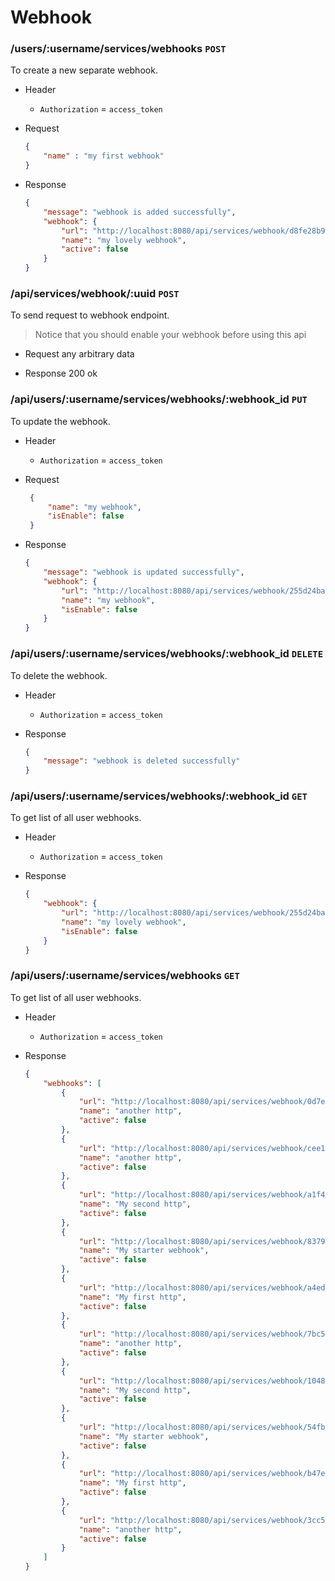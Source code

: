 # Webhook

### /users/:username/services/webhooks `POST`
To create a new separate webhook.
- Header
    - `Authorization` = `access_token`
    
- Request
    ```json
    {
        "name" : "my first webhook"
    }
    ```

- Response
    ```json
    {
        "message": "webhook is added successfully",
        "webhook": {
            "url": "http://localhost:8080/api/services/webhook/d8fe28b9-738c-4d00-9630-a4492db87719",
            "name": "my lovely webhook",
            "active": false
        }
    }
    ```

### /api/services/webhook/:uuid `POST`
To send request to webhook endpoint.
> Notice that you should enable your webhook before using this api
- Request
    any arbitrary data

- Response
    200 ok

### /api/users/:username/services/webhooks/:webhook_id `PUT`
To update the webhook.
- Header
    - `Authorization` = `access_token`

- Request
   ```json
    {
        "name": "my webhook",
        "isEnable": false
    }
    ```
  
- Response
    ```json
    {
        "message": "webhook is updated successfully",
        "webhook": {
            "url": "http://localhost:8080/api/services/webhook/255d24ba-eef5-4968-bd38-2c35fd5cdaec",
            "name": "my webhook",
            "isEnable": false
        }
    }
    ```

### /api/users/:username/services/webhooks/:webhook_id `DELETE`
To delete the webhook.
- Header
    - `Authorization` = `access_token`

- Response
    ```json
    {
        "message": "webhook is deleted successfully"
    }
    ```

### /api/users/:username/services/webhooks/:webhook_id `GET`
To get list of all user webhooks. 
- Header
    - `Authorization` = `access_token`
    
- Response 
    ```json
    {
        "webhook": {
            "url": "http://localhost:8080/api/services/webhook/255d24ba-eef5-4968-bd38-2c35fd5cdaec",
            "name": "my lovely webhook",
            "isEnable": false
        }
    }
    ```

### /api/users/:username/services/webhooks `GET`
To get list of all user webhooks. 
- Header
    - `Authorization` = `access_token`

- Response
    ```json
    {
        "webhooks": [
            {
                "url": "http://localhost:8080/api/services/webhook/0d7ecca0-55b7-402e-90e3-279a148ecd19",
                "name": "another http",
                "active": false
            },
            {
                "url": "http://localhost:8080/api/services/webhook/cee118b5-8999-4347-a025-0065e9fa9cd7",
                "name": "another http",
                "active": false
            },
            {
                "url": "http://localhost:8080/api/services/webhook/a1f42e4a-06f0-4967-8fde-20c11ab8f714",
                "name": "My second http",
                "active": false
            },
            {
                "url": "http://localhost:8080/api/services/webhook/83796a75-e1f1-4579-b716-6d020caf3845",
                "name": "My starter webhook",
                "active": false
            },
            {
                "url": "http://localhost:8080/api/services/webhook/a4ed49bc-62e3-48f0-8b0c-6c503ebb1538",
                "name": "My first http",
                "active": false
            },
            {
                "url": "http://localhost:8080/api/services/webhook/7bc5ffb1-0630-46d2-b2b2-07a4c9f795b0",
                "name": "another http",
                "active": false
            },
            {
                "url": "http://localhost:8080/api/services/webhook/1048ba09-d9e1-4c15-ac5d-69e66ef7c4ac",
                "name": "My second http",
                "active": false
            },
            {
                "url": "http://localhost:8080/api/services/webhook/54fb2628-73ce-460f-98b2-eb8e9636c484",
                "name": "My starter webhook",
                "active": false
            },
            {
                "url": "http://localhost:8080/api/services/webhook/b47eab40-b2d9-48cc-b0e6-c9b8250aa5d1",
                "name": "My first http",
                "active": false
            },
            {
                "url": "http://localhost:8080/api/services/webhook/3cc5eae1-344a-40c1-844b-3c3047c8431e",
                "name": "another http",
                "active": false
            }
        ]
    }
    ```